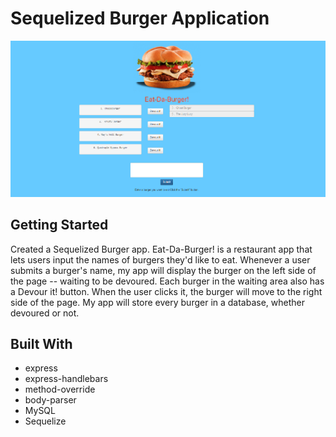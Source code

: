 # Sequelized Burger Application

![](images/burgerSnap.PNG)

## Getting Started

Created a Sequelized Burger app. Eat-Da-Burger! is a restaurant app that lets users input the names of burgers they'd like to eat.
Whenever a user submits a burger's name, my app will display the burger on the left side of the page -- waiting to be devoured.
Each burger in the waiting area also has a Devour it! button. When the user clicks it, the burger will move to the right side of the page.
My app will store every burger in a database, whether devoured or not.

## Built With

- express
- express-handlebars
- method-override
- body-parser
- MySQL
- Sequelize
